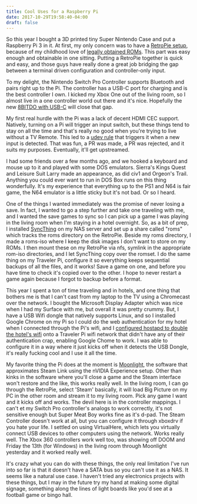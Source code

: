 ```yaml
---
title: Cool Uses for a Raspberry Pi
date: 2017-10-29T19:58:40-04:00
draft: false
---
```


So this year I bought a 3D printed tiny Super Nintendo Case and put a Raspberry Pi 3 in it. At first, my only concern was to have a [RetroPie setup](https://retropie.org.uk/), because of my childhood love of [legally obtained ROMs](https://www.myabandonware.com/). This part was easy enough and obtainable in one sitting. Putting a RetroPie together is quick and easy, and those guys have really done a great job bridging the gap between a terminal driven configuration and controller-only input. 

To my delight, the Nintendo Switch Pro Controller supports Bluetooth and pairs right up to the Pi. The controller has a USB-C port for charging and is the best controller I own. I kicked my Xbox One out of the living room, so I almost live in a one controller world out there and it's nice. Hopefully the new [8BITDO with USB-C](https://www.amazon.com/8Bitdo-SN30-Controller-Windows-macOS-Android/dp/B0748S1VDC/ref=sr_1_fkmr0_3?ie=UTF8&qid=1509295222&sr=8-3-fkmr0&keywords=8bitdo%2B60&th=1) will close that gap.

My first real hurdle with the Pi was a lack of decent HDMI CEC support. Natively, turning on a Pi will trigger an input switch, but these things tend to stay on all the time and that's really no good when you're trying to live without a TV Remote. This led to a [udev rule](https://github.com/superterran/supacec) that triggers it when a new input is detected. That was fun, a PR was made, a PR was rejected, and it suits my purposes. Eventually, it'll get upstreamed.

I had some friends over a few months ago, and we hooked a keyboard and mouse up to it and played with some DOS emulators. Sierra's Kings Quest and Leisure Suit Larry made an appearance, as did civ1 and Orgeon's Trail. Anything you could ever want to run in DOS Box runs on this thing wonderfully. It's my experience that everything up to the PS1 and N64 is fair game, the N64 emulator is a little sticky but it's not bad. Or so I heard.

One of the things I wanted immediately was the promise of never losing a save. In fact, I wanted to go a step further and take one traveling with me, and I wanted the save games to sync so I can pick up a game I was playing in the living room when I'm staying in a hotel overnight. So, as a bit of prep, I installed [SyncThing](https://syncthing.net/) on my NAS server and set up a share called "roms" which tracks the roms directory on the RetroPie. Beside my roms directory, I made a roms-iso where I keep the disk images I don't want to store on my ROMs. I then mount these on my RetroPie via nfs, symlink in the appropriate rom-iso directories, and I let SyncThing copy over the romset. I do the same thing on my Traveler Pi, configure it so everything keeps sequential backups of all the files, and it works! Save a game on one, and before you have time to check it's copied over to the other. I hope to never restart a game again because I forgot to backup before a format.

This year I spent a ton of time traveling and in hotels, and one thing that bothers me is that I can't cast from my laptop to the TV using a Chromecast over the network. I bought the Microsoft Display Adapter which was nice when I had my Surface with me, but overall it was pretty crummy. But, I have a USB Wifi dongle that natively supports Linux, and so I installed Google Chrome on my Pi so I could do the web authentication for my hotel when I connected through the Pi's wifi, and I [configured hostapd to double the hotel's wifi](https://frillip.com/using-your-raspberry-pi-3-as-a-wifi-access-point-with-hostapd/) onto a Traveler Pi wifi network that didn't have any of their authentication crap, enabling Google Chome to work. I was able to configure it in a way where it just kicks off when it detects the USB Dongle, it's really fucking cool and I use it all the time.

My favorite thing the Pi does at the moment is [Moonlight](http://moonlight-stream.com/), the software that approximates Steam Link using the nVIDIA Experience setup. Other than kinks in the software where you'll close a game and the Steam interface won't restore and the like, this works really well. In the living room, I can go through the RetroPie, select 'Steam' basically, it will load Big Picture on my PC in the other room and stream it to my living room. Pick any game I want and it kicks off and works. The devil here is in the controller mappings. I can't et my Switch Pro controller's analogs to work correctly, it's not sensitive enough but Super Meat Boy works fine as it's d-pad. The Steam Controller doesn't work at all, but you can configure it through xboxdrv if you hate your life. I settled on using VirtualHere, which lets you virtually connect USB devices to other computers using the network. Works really well. The Xbox 360 controllers work well too, was showing off DOOM and Friday the 13th (for Windows) in the living room through Moonlight yesterday and it worked really well. 

It's crazy what you can do with these things, the only real limitation I've run into so far is that it doesn't have a SATA bus so you can't use it as a NAS. It seems like a natural use case. I haven't tried any electronics projects with these things, but I may in the future try my hand at making some digital signage, something along the lines of light boards like you'd see at a football game or bingo hall.
